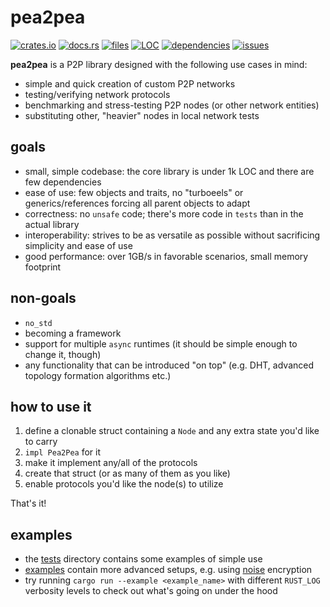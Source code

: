 # pea2pea
[![crates.io](https://img.shields.io/crates/v/pea2pea)](https://crates.io/crates/pea2pea)
[![docs.rs](https://docs.rs/pea2pea/badge.svg)](https://docs.rs/pea2pea)
[![files](https://tokei.rs/b1/github/ljedrz/pea2pea?category=files)](https://github.com/ljedrz/pea2pea/tree/master/src)
[![LOC](https://tokei.rs/b1/github/ljedrz/pea2pea?category=code)](https://github.com/ljedrz/pea2pea/tree/master/src)
[![dependencies](https://deps.rs/repo/github/ljedrz/pea2pea/status.svg)](https://deps.rs/repo/github/ljedrz/pea2pea)
[![issues](https://img.shields.io/github/issues-raw/ljedrz/pea2pea)](https://github.com/ljedrz/pea2pea/issues)

**pea2pea** is a P2P library designed with the following use cases in mind:
- simple and quick creation of custom P2P networks
- testing/verifying network protocols
- benchmarking and stress-testing P2P nodes (or other network entities)
- substituting other, "heavier" nodes in local network tests

## goals
- small, simple codebase: the core library is under 1k LOC and there are few dependencies
- ease of use: few objects and traits, no "turboeels" or generics/references forcing all parent objects to adapt
- correctness: no `unsafe` code; there's more code in `tests` than in the actual library
- interoperability: strives to be as versatile as possible without sacrificing simplicity and ease of use
- good performance: over 1GB/s in favorable scenarios, small memory footprint

## non-goals
- `no_std`
- becoming a framework
- support for multiple `async` runtimes (it should be simple enough to change it, though)
- any functionality that can be introduced "on top" (e.g. DHT, advanced topology formation algorithms etc.)

## how to use it
1. define a clonable struct containing a `Node` and any extra state you'd like to carry
2. `impl Pea2Pea` for it
3. make it implement any/all of the protocols
4. create that struct (or as many of them as you like)
5. enable protocols you'd like the node(s) to utilize

That's it!

## examples

- the [tests](https://github.com/ljedrz/pea2pea/tree/master/tests) directory contains some examples of simple use
- [examples](https://github.com/ljedrz/pea2pea/tree/master/examples) contain more advanced setups, e.g. using [noise](https://noiseprotocol.org/noise.html) encryption
- try running `cargo run --example <example_name>` with different `RUST_LOG` verbosity levels to check out what's going on under the hood

